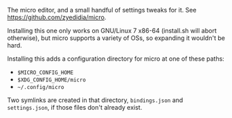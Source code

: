 The micro editor, and a small handful of settings tweaks for it.
See https://github.com/zyedidia/micro.

Installing this one only works on GNU/Linux 7 x86-64 (install.sh will abort otherwise),
but micro supports a variety of OSs, so expanding it wouldn't be hard.

Installing this adds a configuration directory for micro at one of these paths:
* `$MICRO_CONFIG_HOME`
* `$XDG_CONFIG_HOME/micro`
* `~/.config/micro`

Two symlinks are created in that directory, `bindings.json` and `settings.json`,
if those files don't already exist.
